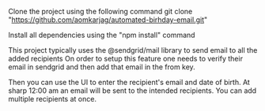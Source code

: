 Clone the project using the following command 
  git clone "https://github.com/aomkarjag/automated-birhday-email.git"

Install all dependencies using the "npm install" command

This project typically uses the @sendgrid/mail library to send email to all the added recipients 
On order to setup this feature one needs to verify their email in sendgrid and then add that email in the from key.

Then you can use the UI to enter the recipient's email and date of birth. 
At sharp 12:00 am an email will be sent to the intended recipients. You can add multiple recipients at once.
